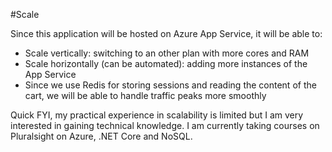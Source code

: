 #Scale

Since this application will be hosted on Azure App Service, it will be able to:

* Scale vertically: switching to an other plan with more cores and RAM
* Scale horizontally (can be automated): adding more instances of the App Service
*  Since we use Redis for storing sessions and reading the content of the cart, we will be able to handle traffic peaks more smoothly

Quick FYI, my practical experience in scalability is limited but I am very interested in gaining technical knowledge. I am currently taking courses on Pluralsight on Azure, .NET Core and NoSQL.